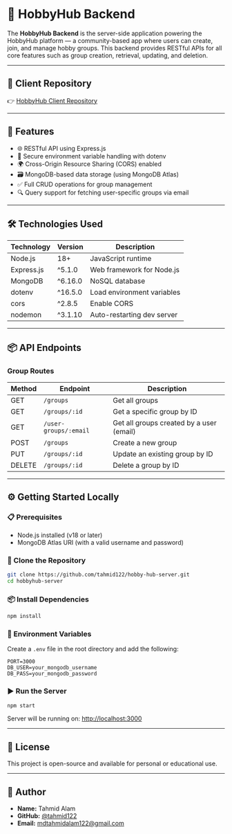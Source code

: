 # 🧠 HobbyHub Backend

The **HobbyHub Backend** is the server-side application powering the HobbyHub platform — a community-based app where users can create, join, and manage hobby groups. This backend provides RESTful APIs for all core features such as group creation, retrieval, updating, and deletion.

---

## 🔗 Client Repository

👉 [HobbyHub Client Repository](https://github.com/tahmid122/hobby-hub)

---

## 🚀 Features

- 🌐 RESTful API using Express.js
- 🔐 Secure environment variable handling with dotenv
- 🌍 Cross-Origin Resource Sharing (CORS) enabled
- 🗃️ MongoDB-based data storage (using MongoDB Atlas)
- ✅ Full CRUD operations for group management
- 🔍 Query support for fetching user-specific groups via email

---

## 🛠️ Technologies Used

| Technology | Version | Description                |
| ---------- | ------- | -------------------------- |
| Node.js    | 18+     | JavaScript runtime         |
| Express.js | ^5.1.0  | Web framework for Node.js  |
| MongoDB    | ^6.16.0 | NoSQL database             |
| dotenv     | ^16.5.0 | Load environment variables |
| cors       | ^2.8.5  | Enable CORS                |
| nodemon    | ^3.1.10 | Auto-restarting dev server |

---

## 📦 API Endpoints

### Group Routes

| Method | Endpoint              | Description                              |
| ------ | --------------------- | ---------------------------------------- |
| GET    | `/groups`             | Get all groups                           |
| GET    | `/groups/:id`         | Get a specific group by ID               |
| GET    | `/user-groups/:email` | Get all groups created by a user (email) |
| POST   | `/groups`             | Create a new group                       |
| PUT    | `/groups/:id`         | Update an existing group by ID           |
| DELETE | `/groups/:id`         | Delete a group by ID                     |

---

## ⚙️ Getting Started Locally

### 📋 Prerequisites

- Node.js installed (v18 or later)
- MongoDB Atlas URI (with a valid username and password)

### 📁 Clone the Repository

```bash
git clone https://github.com/tahmid122/hobby-hub-server.git
cd hobbyhub-server
```

### 📦 Install Dependencies

```bash
npm install
```

### 🔐 Environment Variables

Create a `.env` file in the root directory and add the following:

```env
PORT=3000
DB_USER=your_mongodb_username
DB_PASS=your_mongodb_password
```

### ▶️ Run the Server

```bash
npm start
```

Server will be running on: [http://localhost:3000](http://localhost:3000)

---

## 📄 License

This project is open-source and available for personal or educational use.

---

## 👤 Author

- **Name:** Tahmid Alam
- **GitHub:** [@tahmid122](https://github.com/tahmid122)
- **Email:** <mdtahmidalam122@gmail.com>
